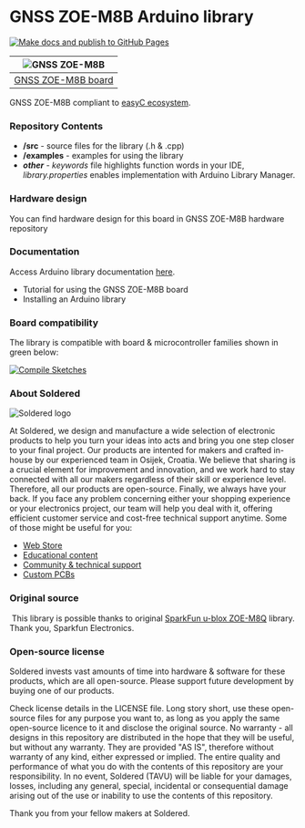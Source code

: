 # GNSS ZOE-M8B Arduino library

[![Make docs and publish to GitHub Pages](https://github.com/e-radionicacom/Soldered-GNSS-ZOE-M8B-Arduino-Library/actions/workflows/make_docs.yml/badge.svg?branch=dev)](https://github.com/e-radionicacom/Soldered-GNSS-ZOE-M8B-Arduino-Library/actions/workflows/make_docs.yml)

| ![GNSS ZOE-M8B](https://upload.wikimedia.org/wikipedia/commons/8/8f/Example_image.svg) |
| :---------------------------------------------------------------------------------------------: |
| [GNSS ZOE-M8B board](https://www.solde.red/333156)                                                            |

GNSS ZOE-M8B compliant to [easyC ecosystem](https://www.soldered.com/easyC). 

### Repository Contents
- **/src** - source files for the library (.h & .cpp)
- **/examples** - examples for using the library
- ***other*** - *keywords* file highlights function words in your IDE, *library.properties* enables implementation with Arduino Library Manager.

### Hardware design
You can find hardware design for this board in GNSS ZOE-M8B hardware repository

### Documentation

Access Arduino library documentation [here](https://e-radionicacom.github.io/Soldered-GNSS-ZOE-M8B-Arduino-Library/).

- Tutorial for using the GNSS ZOE-M8B board
- Installing an Arduino library

### Board compatibility

The library is compatible with board & microcontroller families shown in green below: 

[![Compile Sketches](http://github-actions.40ants.com/e-radionicacom/Soldered-GNSS-ZOE-M8B-Arduino-Library/matrix.svg?branch=dev&only=Compile%20Sketches)](https://github.com/e-radionicacom/Soldered-GNSS-ZOE-M8B-Arduino-Library/actions/workflows/compile_test.yml)

### About Soldered
![Soldered logo](https://raw.githubusercontent.com/e-radionicacom/Soldered-GNSS-ZOE-M8B-Arduino-Library/dev/extras/Logo%20horizontal-2.svg)

At Soldered, we design and manufacture a wide selection of electronic products to help you turn your ideas into acts and bring you one step closer to your final project. Our products are intented for makers and crafted in-house by our experienced team in Osijek, Croatia. We believe that sharing is a crucial element for improvement and innovation, and we work hard to stay connected with all our makers regardless of their skill or experience level. Therefore, all our products are open-source. Finally, we always have your back. If you face any problem concerning either your shopping experience or your electronics project, our team will help you deal with it, offering efficient customer service and cost-free technical support anytime. Some of those might be useful for you:

- [Web Store](https://www.soldered.com)
- [Educational content](https://learn.soldered.com)
- [Community & technical support](https://community.soldered.com)
- [Custom PCBs](https://pcb.soldered.com)

### Original source
​
This library is possible thanks to original [SparkFun u-blox ZOE-M8Q](https://github.com/sparkfun/SparkFun_u-blox_ZOE-M8Q) library. Thank you, Sparkfun Electronics. 

### Open-source license
Soldered invests vast amounts of time into hardware & software for these products, which are all open-source. Please support future development by buying one of our products. 

Check license details in the LICENSE file. Long story short, use these open-source files for any purpose you want to, as long as you apply the same open-source licence to it and disclose the original source. No warranty - all designs in this repository are distributed in the hope that they will be useful, but without any warranty. They are provided "AS IS", therefore without warranty of any kind, either expressed or implied. The entire quality and performance of what you do with the contents of this repository are your responsibility. In no event, Soldered (TAVU) will be liable for your damages, losses, including any general, special, incidental or consequential damage arising out of the use or inability to use the contents of this repository. 

Thank you from your fellow makers at Soldered.

